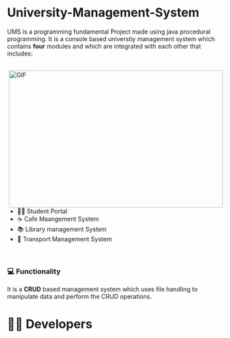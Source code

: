 
# University-Management-System

UMS is a programming fundamental Project made using java procedural programming. It is a console based universtiy management system which contains <b>four</b> modules and which are integrated with each other that includes: <br> <br> 

<img align="right" alt="GIF" src="https://user-images.githubusercontent.com/87219816/151001483-b7815531-2146-4e2b-9a7c-5a26cd1f9bc5.jpg" width="500" height="320" />

- 🙋‍♂️ Student Portal
- ☕ Cafe Maangement System
- 📚 Library management System
- 🚌 Transport Management System <br> <br>

# 

### 💻 Functionality
 It is a <b>CRUD</b> based management
system which uses file handling to 
manipulate data and perform the CRUD operations. 

# 

# 👨‍💻 Developers 
